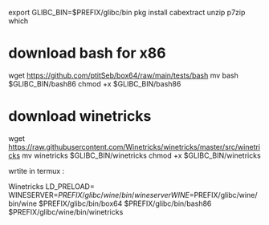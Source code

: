 export GLIBC_BIN=$PREFIX/glibc/bin
pkg install cabextract unzip p7zip which

# download bash for x86
wget https://github.com/ptitSeb/box64/raw/main/tests/bash
mv bash $GLIBC_BIN/bash86
chmod +x $GLIBC_BIN/bash86

# download winetricks
wget https://raw.githubusercontent.com/Winetricks/winetricks/master/src/winetricks
mv winetricks $GLIBC_BIN/winetricks
chmod +x $GLIBC_BIN/winetricks

wrtite in termux : 


Winetricks
LD_PRELOAD= WINESERVER=$PREFIX/glibc/wine/bin/wineserver WINE=$PREFIX/glibc/wine/bin/wine $PREFIX/glibc/bin/box64 $PREFIX/glibc/bin/bash86 $PREFIX/glibc/wine/bin/winetricks
